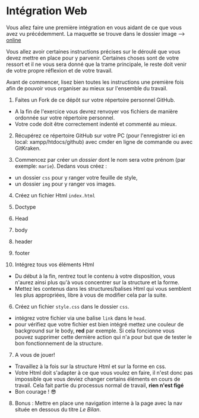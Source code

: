 # Intégration Web

Vous allez faire une première intégration en vous aidant de ce que vous avez vu précédemment. La maquette se trouve dans le dossier image --> [ online]('https://s-media-cache-ak0.pinimg.com/564x/4b/7a/c1/4b7ac19b9d4ae95805bde3a1896c83a9.jpg')

Vous allez avoir certaines instructions précises sur le déroulé que vous devez mettre en place pour y parvenir. Certaines choses sont de votre ressort et il ne vous sera donné que la trame principale, le reste doit venir de votre propre réflexion et de votre travail.

Avant de commencer, lisez bien toutes les instructions une première fois afin de pouvoir vous organiser au mieux sur l'ensemble du travail.

1. Faites un Fork de ce dépôt sur votre répertoire personnel GitHub.
 * A la fin de l'exercice vous devrez renvoyer vos fichiers de manière ordonnée sur votre répertoire personnel.
 * Votre code doit être correctement indenté et commenté au mieux.

2. Récupérez ce répertoire GitHub sur votre PC (pour l'enregistrer ici en local: xampp/htdocs/github) avec cmder en ligne de commande ou avec GitKraken.

3. Commencez par créer un _dossier_ dont le nom sera votre prénom (par exemple: `marie`). Dedans vous créez :
 * un dossier `css` pour y ranger votre feuille de style,
 * un dossier `img` pour y ranger vos images.

4. Créez un fichier Html `index.html`
  1. Doctype
  2. Head
  3. body
  4. header
  5. footer

5. Intégrez tous vos éléments Html
  * Du début à la fin, rentrez tout le contenu à votre disposition, vous n'aurez ainsi plus qu'à vous concentrer sur la structure et la forme.
  * Mettez les contenus dans les structures/balises Html qui vous semblent les plus appropriées, libre à vous de modifier cela par la suite.

6. Créez un fichier `style.css` dans le dossier `css`.
  * intégrez votre fichier via une balise `link` dans le `head`.
  * pour vérifiez que votre fichier est bien intégré mettez une couleur de background sur le body, **red** par exemple. Si cela foncionne vous pouvez supprimer cette dernière action qui n'a pour but que de tester le bon fonctionnement de la structure.

7. A vous de jouer!
  * Travaillez à la fois sur la structure Html et sur la forme en css.
  * Votre Html doit s'adapter à ce que vous voulez en faire, il n'est donc pas impossible que vous deviez changer certains éléments en cours de travail. Cela fait partie du processus normal de travail, **rien n'est figé**
  * Bon courage ! :sunglasses:

8. Bonus :
  Mettre en place une navigation interne à la page avec la nav située en dessous du titre *Le Bilan*.
